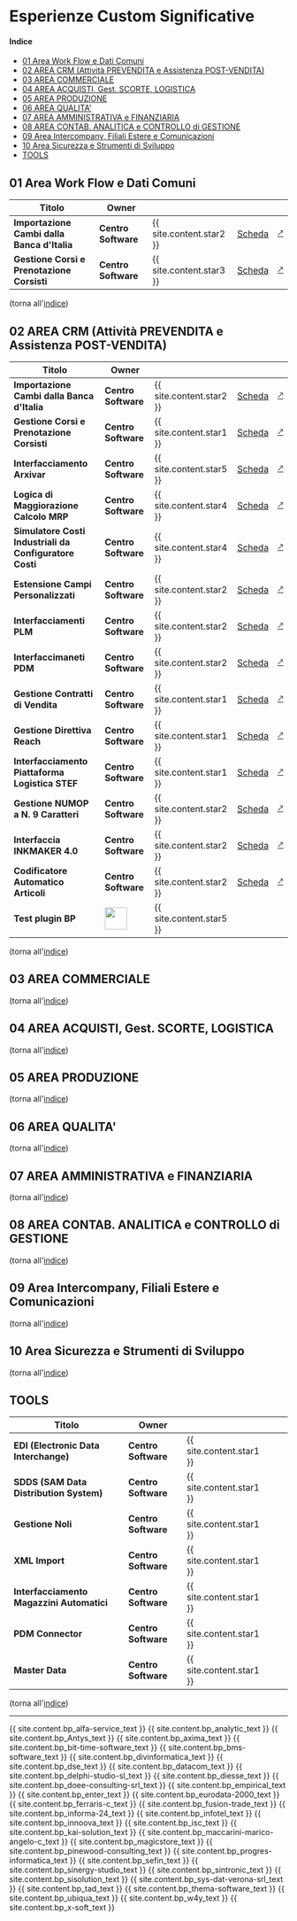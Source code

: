 
# Esperienze Custom Significative

#### Indice

- [01 Area Work Flow e Dati Comuni](#01-area-work-flow-e-dati-comuni)
- [02 AREA CRM (Attività PREVENDITA e Assistenza POST-VENDITA)](#02-area-crm-attività-prevendita-e-assistenza-post-vendita)
- [03 AREA COMMERCIALE](#03-area-commerciale)
- [04 AREA ACQUISTI, Gest. SCORTE, LOGISTICA](#04-area-acquisti-gest-scorte-logistica)
- [05 AREA PRODUZIONE](#05-area-produzione)
- [06 AREA QUALITA'](#06-area-qualita)
- [07 AREA AMMINISTRATIVA e FINANZIARIA](#07-area-amministrativa-e-finanziaria)
- [08 AREA CONTAB. ANALITICA e CONTROLLO di GESTIONE](#08-area-contab-analitica-e-controllo-di-gestione)
- [09 Area Intercompany, Filiali Estere e Comunicazioni](#09-area-intercompany-filiali-estere-e-comunicazioni)
- [10 Area Sicurezza e Strumenti di Sviluppo](#10-area-sicurezza-e-strumenti-di-sviluppo)
- [TOOLS](#tools)



## 01 Area Work Flow e Dati Comuni

| Titolo | Owner | | | |
| - | - | - | - | - |
| **Importazione Cambi dalla Banca d'Italia** | **Centro Software** | {{ site.content.star2 }} | [Scheda](./ant_cambibankitalia.md) | [&#x1f855;](https://github.com/centrosoftware-dev/Custom_Projects_Details/blob/main/contenuto_cambibankitalia.md)|
| **Gestione Corsi e Prenotazione Corsisti** | **Centro Software** | {{ site.content.star3 }} | [Scheda](./ant_gestionecorsi.md) | [&#x1f855;](https://github.com/centrosoftware-dev/Custom_Projects_Details/blob/main/contenuto_gestionecorsi.md) |


(torna all'[indice](#indice))

## 02 AREA CRM (Attività PREVENDITA e Assistenza POST-VENDITA)

| Titolo | Owner | | | |
| - | - | - | - | - |
| **Importazione Cambi dalla Banca d'Italia**             | **Centro Software** | {{ site.content.star2 }} | [Scheda](./ant_cambibankitalia.md)           | [&#x1f855;](https://github.com/centrosoftware-dev/Custom_Projects_Details/blob/main/contenuto_cambibankitalia.md)|
| **Gestione Corsi e Prenotazione Corsisti**              | **Centro Software** | {{ site.content.star1 }} | [Scheda](./ant_gestionecorsi.md)             | [&#x1f855;](https://github.com/centrosoftware-dev/Custom_Projects_Details/blob/main/contenuto_gestionecorsi.md) |
| **Interfacciamento Arxivar**                            | **Centro Software** | {{ site.content.star5 }} | [Scheda](./ant_arxivar.md)                   | [&#x1f855;](https://github.com/centrosoftware-dev/Custom_Projects_Details/blob/main/contenuto_arxivar.md) 
| **Logica di Maggiorazione Calcolo MRP**                 | **Centro Software** | {{ site.content.star4 }} | [Scheda](./ant_maggiorazioneMRP.md)          | [&#x1f855;](https://github.com/centrosoftware-dev/Custom_Projects_Details/blob/main/contenuto_maggiorazioneMRP.md) |
| **Simulatore Costi Industriali da Configuratore Costi** | **Centro Software** | {{ site.content.star4 }} | [Scheda](./ant_SimulatConfigurCosti.md)      | [&#x1f855;](https://github.com/centrosoftware-dev/Custom_Projects_Details/blob/main/contenuto_SimulatConfigurCosti.md) |
| **Estensione Campi Personalizzati**                     | **Centro Software** | {{ site.content.star2 }} | [Scheda](./ant_campipersonalizzati.md)       | [&#x1f855;](https://github.com/centrosoftware-dev/Custom_Projects_Details/blob/main/contenuto_campipersonalizzati.md) |
| **Interfacciamenti PLM**                                | **Centro Software** | {{ site.content.star2 }} | [Scheda](./ant_interfacciamentiPLM.md)       | [&#x1f855;](https://github.com/centrosoftware-dev/Custom_Projects_Details/blob/main/contenuto_interfacciamentiPLM.md) |
| **Interfaccimaneti PDM**                                | **Centro Software** | {{ site.content.star2 }} | [Scheda](./ant_interfacciamentiPDM.md)       | [&#x1f855;](https://github.com/centrosoftware-dev/Custom_Projects_Details/blob/main/contenuto_interfacciamentiPDM.md) |
| **Gestione Contratti di Vendita**                       | **Centro Software** | {{ site.content.star1 }} | [Scheda](./ant_gestionecontrattivendita.md)  | [&#x1f855;](https://github.com/centrosoftware-dev/Custom_Projects_Details/blob/main/contenuto_gestionecontrattivendita.md) |
| **Gestione Direttiva Reach**                            | **Centro Software** | {{ site.content.star1 }} | [Scheda](./ant_gestionedirettivaREACH.md)    | [&#x1f855;](https://github.com/centrosoftware-dev/Custom_Projects_Details/blob/main/contenuto_gestionedirettivaREACH.md) |
| **Interfacciamento Piattaforma Logistica STEF**         | **Centro Software** | {{ site.content.star1 }} | [Scheda](./ant_interfacciaSTEF.md)           | [&#x1f855;](https://github.com/centrosoftware-dev/Custom_Projects_Details/blob/main/contenuto_interfacciaSTEF.md) |
| **Gestione NUMOP a N. 9 Caratteri**                     | **Centro Software** | {{ site.content.star2 }} | [Scheda](./ant_numOP9.md)                    | [&#x1f855;](https://github.com/centrosoftware-dev/Custom_Projects_Details/blob/main/contenuto_numOP9.md) |
| **Interfaccia INKMAKER 4.0**                            | **Centro Software** | {{ site.content.star2 }} | [Scheda](./ant_interfacciainkmaker.md)       | [&#x1f855;](https://github.com/centrosoftware-dev/Custom_Projects_Details/blob/main/contenuto_interfacciainkmaker.md) |
| **Codificatore Automatico Articoli**                    | **Centro Software** | {{ site.content.star2 }} | [Scheda](./ant_condificatoreautomaticoart.md)| [&#x1f855;](https://github.com/centrosoftware-dev/Custom_Projects_Details/blob/main/contenuto_condificatoreautomaticoart.md) |
| **Test plugin BP** | <a href="https://www.centrosoftware.com/alfa-service"><img height="40px" src="https://www.centrosoftware.com/sites/default/files/images/partner_alfaservice.png" /></a> | {{ site.content.star5 }} | | |

(torna all'[indice](#indice))

## 03 AREA COMMERCIALE

(torna all'[indice](#indice))
## 04 AREA ACQUISTI, Gest. SCORTE, LOGISTICA

(torna all'[indice](#indice))
## 05 AREA PRODUZIONE

(torna all'[indice](#indice))
## 06 AREA QUALITA'

(torna all'[indice](#indice))
## 07 AREA AMMINISTRATIVA e FINANZIARIA

(torna all'[indice](#indice))
## 08 AREA CONTAB. ANALITICA e CONTROLLO di GESTIONE

(torna all'[indice](#indice))
## 09 Area Intercompany, Filiali Estere e Comunicazioni

(torna all'[indice](#indice))
## 10 Area Sicurezza e Strumenti di Sviluppo

(torna all'[indice](#indice))

## TOOLS

| Titolo | Owner | | | |
| - | - | - | - | - |
| **EDI (Electronic Data Interchange)**       | **Centro Software** | {{ site.content.star1 }} | | |
| **SDDS (SAM Data Distribution System)**     | **Centro Software** | {{ site.content.star1 }} | | |
| **Gestione Noli**                           | **Centro Software** | {{ site.content.star1 }} | | |
| **XML Import**                              | **Centro Software** | {{ site.content.star1 }} | | |
| **Interfacciamento Magazzini Automatici**   | **Centro Software** | {{ site.content.star1 }} | | |
| **PDM Connector**                           | **Centro Software** | {{ site.content.star1 }} | | |
| **Master Data**                             | **Centro Software** | {{ site.content.star1 }} | | |




(torna all'[indice](#indice))

---
{{ site.content.bp_alfa-service_text }}
{{ site.content.bp_analytic_text }}
{{ site.content.bp_Antys_text }}
{{ site.content.bp_axima_text }}
{{ site.content.bp_bit-time-software_text }}
{{ site.content.bp_bms-software_text }}
{{ site.content.bp_divinformatica_text }}
{{ site.content.bp_dse_text }}
{{ site.content.bp_datacom_text }}
{{ site.content.bp_delphi-studio-sl_text }}
{{ site.content.bp_diesse_text }}
{{ site.content.bp_doee-consulting-srl_text }}
{{ site.content.bp_empirical_text }}
{{ site.content.bp_enter_text }}
{{ site.content.bp_eurodata-2000_text }}
{{ site.content.bp_ferraris-c_text }}
{{ site.content.bp_fusion-trade_text }}
{{ site.content.bp_informa-24_text }}
{{ site.content.bp_infotel_text }}
{{ site.content.bp_innoova_text }}
{{ site.content.bp_isc_text }}
{{ site.content.bp_kai-solution_text }}
{{ site.content.bp_maccarini-marico-angelo-c_text }}
{{ site.content.bp_magicstore_text }}
{{ site.content.bp_pinewood-consulting_text }}
{{ site.content.bp_progres-informatica_text }}
{{ site.content.bp_sefin_text }}
{{ site.content.bp_sinergy-studio_text }}
{{ site.content.bp_sintronic_text }}
{{ site.content.bp_sisolution_text }}
{{ site.content.bp_sys-dat-verona-srl_text }}
{{ site.content.bp_tad_text }}
{{ site.content.bp_thema-software_text }}
{{ site.content.bp_ubiqua_text }}
{{ site.content.bp_w4y_text }}
{{ site.content.bp_x-soft_text }}

